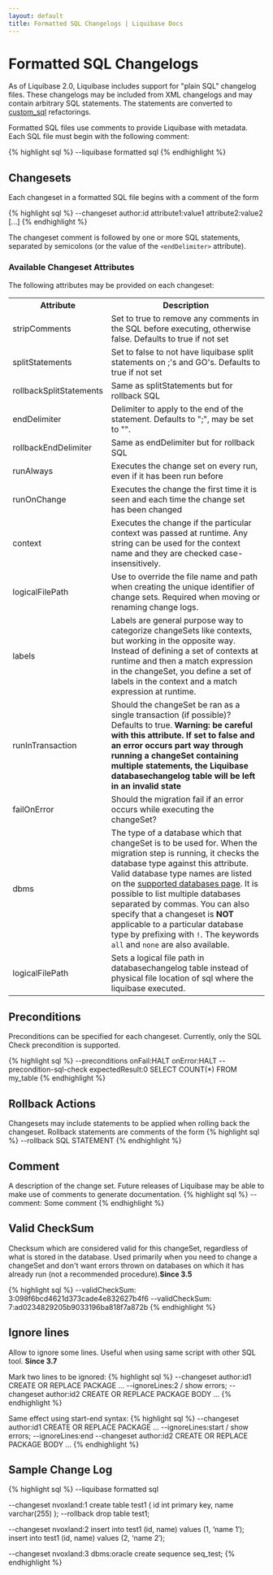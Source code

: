 ```yaml
---
layout: default
title: Formatted SQL Changelogs | Liquibase Docs
---
```


# Formatted SQL Changelogs #

As of Liquibase 2.0, Liquibase includes support for "plain SQL" changelog files. These changelogs may be included from XML changelogs and may contain arbitrary SQL statements. The statements are converted to [custom_sql](changes/sql.html) refactorings.

Formatted SQL files use comments to provide Liquibase with metadata. Each SQL file must begin with the following comment:

{% highlight sql %}
--liquibase formatted sql
{% endhighlight %}

## Changesets ##

Each changeset in a formatted SQL file begins with a comment of the form

{% highlight sql %}
--changeset author:id attribute1:value1 attribute2:value2 [...]
{% endhighlight %}

The changeset comment is followed by one or more SQL statements, separated by
semicolons (or the value of the `<endDelimiter>` attribute).

### Available Changeset Attributes ##

The following attributes may be provided on each changeset:

<table>
<tr><th>Attribute</th><th>Description</th></tr>
<tr><td>stripComments</td><td>Set to true to remove any comments in the SQL before executing, otherwise false. Defaults to true if not set</td></tr>
<tr><td>splitStatements</td><td>Set to false to not have liquibase split statements on ;'s and GO's. Defaults to true if not set</td></tr>
<tr><td>rollbackSplitStatements</td><td>Same as splitStatements but for rollback SQL</td></tr>
<tr><td>endDelimiter</td><td>Delimiter to apply to the end of the statement.  Defaults to ";", may be set to "".</td></tr>
<tr><td>rollbackEndDelimiter</td><td>Same as endDelimiter but for rollback SQL</td></tr>
<tr><td>runAlways</td><td>Executes the change set on every run, even if it has been run before </td></tr>
<tr><td>runOnChange</td><td>Executes the change the first time it is seen and each time the change set has been changed </td></tr>
<tr><td>context</td><td>Executes the change if the particular context was passed at runtime. Any string can be used for the context name and they are checked case-insensitively. </td></tr>
<tr><td>logicalFilePath</td><td>Use to override the file name and path when creating the unique identifier of change sets. Required when moving or renaming change logs. </td></tr>
<tr><td>labels</td><td>Labels are general purpose way to categorize changeSets like contexts, but working in the opposite way. Instead of defining a set of contexts at runtime and then a match expression in the changeSet, you define a set of labels in the context and a match expression at runtime. </td></tr>
<tr><td>runInTransaction</td><td>Should the changeSet be ran as a single transaction (if possible)?  Defaults to true.  <b>Warning: be careful with this attribute.  If set to false and an error occurs part way through running a changeSet containing multiple statements, the Liquibase databasechangelog table will be left in an invalid state</b> </td></tr>
<tr><td>failOnError</td><td>Should the migration fail if an error occurs while executing the changeSet? </td></tr>
<tr><td>dbms</td><td>The type of a database which that changeSet is to be used for. When the migration step is running, it checks the database type against this 
  attribute. Valid database type names are listed on the <a href="../databases.html">supported databases page</a>. It is possible to list multiple databases separated by commas. 
  You can also specify that a changeset is <b>NOT</b> applicable to a particular database type by prefixing with <code>!</code>. The keywords <code>all</code> and <code>none</code> are 
  also available.</td></tr>
<tr><td>logicalFilePath</td><td>Sets a logical file path in databasechangelog table instead of physical file location of sql where the liquibase executed.</td></tr>
</table>

## Preconditions ##
Preconditions can be specified for each changeset. Currently, only the SQL Check precondition is supported.

{% highlight sql %}
--preconditions onFail:HALT onError:HALT
--precondition-sql-check expectedResult:0 SELECT COUNT(*) FROM my_table
{% endhighlight %}

## Rollback Actions ##

Changesets may include statements to be applied when rolling back the changeset. Rollback statements are comments of the form
{% highlight sql %}
--rollback SQL STATEMENT
{% endhighlight %}

## Comment ##
A description of the change set.  Future releases of Liquibase may be able to make use of comments to generate documentation.
{% highlight sql %}
--comment: Some comment
{% endhighlight %}

## Valid CheckSum ##
Checksum which are considered valid for this changeSet, regardless of what is stored in the database. Used primarily when you need to change a changeSet and don't want errors thrown on databases on which it has already run (not a recommended procedure).<b>Since 3.5</b>

{% highlight sql %}
--validCheckSum: 3:098f6bcd4621d373cade4e832627b4f6
--validCheckSum: 7:ad0234829205b9033196ba818f7a872b
{% endhighlight %}

## Ignore lines ##
Allow to ignore some lines. Useful when using same script with other SQL tool.
<b>Since 3.7</b>

Mark two lines to be ignored:
{% highlight sql %}
--changeset author:id1
CREATE OR REPLACE PACKAGE ...
--ignoreLines:2
/
show errors;
--changeset author:id2
CREATE OR REPLACE PACKAGE BODY ...
{% endhighlight %}

Same effect using start-end syntax:
{% highlight sql %}
--changeset author:id1
CREATE OR REPLACE PACKAGE ...
--ignoreLines:start
/
show errors;
--ignoreLines:end
--changeset author:id2
CREATE OR REPLACE PACKAGE BODY ...
{% endhighlight %}

## Sample Change Log ##

{% highlight sql %}
--liquibase formatted sql

--changeset nvoxland:1
create table test1 (
    id int primary key,
    name varchar(255)
);
--rollback drop table test1;

--changeset nvoxland:2
insert into test1 (id, name) values (1, ‘name 1′);
insert into test1 (id, name) values (2, ‘name 2′);

--changeset nvoxland:3 dbms:oracle
create sequence seq_test;
{% endhighlight %}

